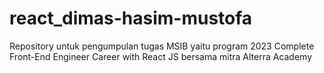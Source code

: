 # react_dimas-hasim-mustofa
Repository untuk pengumpulan tugas MSIB yaitu program 2023 Complete Front-End Engineer Career with React JS bersama mitra Alterra Academy
